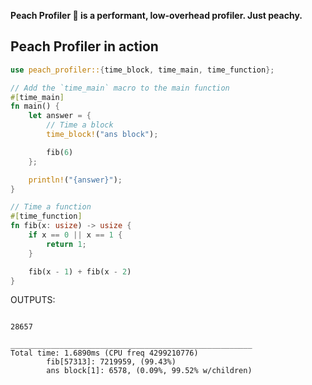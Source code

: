 <!-- Peach Profiler readme rendered on crates.io -->

**Peach Profiler 🍑 is a performant, low-overhead profiler. Just peachy.**

## Peach Profiler in action

```rust
use peach_profiler::{time_block, time_main, time_function};

// Add the `time_main` macro to the main function
#[time_main]
fn main() {
    let answer = {
        // Time a block
        time_block!("ans block");

        fib(6)
    };

    println!("{answer}");
}

// Time a function
#[time_function]
fn fib(x: usize) -> usize {
    if x == 0 || x == 1 {
        return 1;
    }

    fib(x - 1) + fib(x - 2)
}
```

OUTPUTS:

```console

28657

______________________________________________________
Total time: 1.6890ms (CPU freq 4299210776)
        fib[57313]: 7219959, (99.43%)
        ans block[1]: 6578, (0.09%, 99.52% w/children)
```
